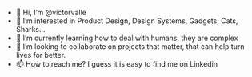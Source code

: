 - 👋 Hi, I’m @victorvalle
- 👀 I’m interested in Product Design, Design Systems, Gadgets, Cats, Sharks...
- 🌱 I’m currently learning how to deal with humans, they are complex
- 💞️ I’m looking to collaborate on projects that matter, that can help turn lives for better.
- 📫 How to reach me? I guess it is easy to find me on Linkedin

<!---
victorvalle/victorvalle is a ✨ special ✨ repository because its `README.md` (this file) appears on your GitHub profile.
You can click the Preview link to take a look at your changes.
--->
